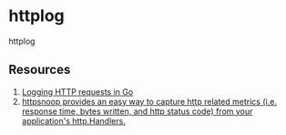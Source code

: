 # httplog

httplog


## Resources

1. [Logging HTTP requests in Go](https://presstige.io/p/Logging-HTTP-requests-in-Go-233de7fe59a747078b35b82a1b035d36)
1. [httpsnoop provides an easy way to capture http related metrics (i.e. response time, bytes written, and http status code) from your application's http.Handlers.](https://github.com/felixge/httpsnoop)
